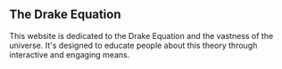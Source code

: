<h2>The Drake Equation</h2>

<div>This website is dedicated to the Drake Equation and the vastness of the universe. It's designed to educate people about this theory through interactive and engaging means.</div>